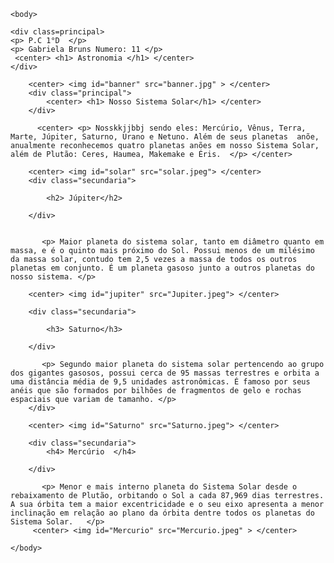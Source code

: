 <!DOCTYPE html>
<html lang="pt-br">
	<head>
		<meta charset="UTF-8">
		<title> Astronomia</title>
		<link rel="stylesheet" href="style.css">
	</head>

	<body>

    <div class=principal>
    <p> P.C 1°D  </p>
    <p> Gabriela Bruns Numero: 11 </p>
     <center> <h1> Astronomia </h1> </center>
    </div>

        <center> <img id="banner" src="banner.jpg" > </center>
		<div class="principal">
			<center> <h1> Nosso Sistema Solar</h1> </center>
		</div>

		  <center> <p> Nosskkjjbbj sendo eles: Mercúrio, Vênus, Terra, Marte, Júpiter, Saturno, Urano e Netuno. Além de seus planetas  anõe, anualmente reconhecemos quatro planetas anões em nosso Sistema Solar, além de Plutão: Ceres, Haumea, Makemake e Éris.  </p> </center>

		<center> <img id="solar" src="solar.jpeg"> </center>
        <div class="secundaria">

			<h2> Júpiter</h2>

		</div>
     

           <p> Maior planeta do sistema solar, tanto em diâmetro quanto em massa, e é o quinto mais próximo do Sol. Possui menos de um milésimo da massa solar, contudo tem 2,5 vezes a massa de todos os outros planetas em conjunto. É um planeta gasoso junto a outros planetas do nosso sistema. </p>

        <center> <img id="jupiter" src="Jupiter.jpeg"> </center>

        <div class="secundaria">

			<h3> Saturno</h3>

		</div>

           <p> Segundo maior planeta do sistema solar pertencendo ao grupo dos gigantes gasosos, possui cerca de 95 massas terrestres e orbita a uma distância média de 9,5 unidades astronômicas. É famoso por seus anéis que são formados por bilhões de fragmentos de gelo e rochas espaciais que variam de tamanho. </p>
		</div>

        <center> <img id="Saturno" src="Saturno.jpeg"> </center>

		<div class="secundaria">
			<h4> Mercúrio  </h4> 

	    </div>

           <p> Menor e mais interno planeta do Sistema Solar desde o rebaixamento de Plutão, orbitando o Sol a cada 87,969 dias terrestres. A sua órbita tem a maior excentricidade e o seu eixo apresenta a menor inclinação em relação ao plano da órbita dentre todos os planetas do Sistema Solar.   </p>
         <center> <img id="Mercurio" src="Mercurio.jpeg" > </center>

	</body>
</html>
